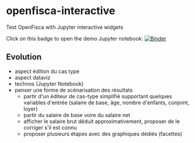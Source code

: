 # openfisca-interactive

Test OpenFisca with Jupyter interactive widgets

Click on this badge to open the demo Jupyter notebook: [![Binder](https://mybinder.org/badge.svg)](https://mybinder.org/v2/gh/cbenz/openfisca-interactive/master?filepath=index.ipynb)

## Evolution

- aspect édition du cas type
- aspect dataviz
- technos (Jupyter Notebook)
- penser une forme de scénarisation des résultats
  - partir d'un éditeur de cas-type simplifié supportant quelques variables d'entrée (salaire de base, âge, nombre d'enfants, conjoint, loyer)
  - partir du salaire de base voire du salaire net
  - afficher le salaire brut déduit approximativement, proposer de le corriger s'il est connu
  - proposer plusieurs étapes avec des graphiques dédiés (facettes)
